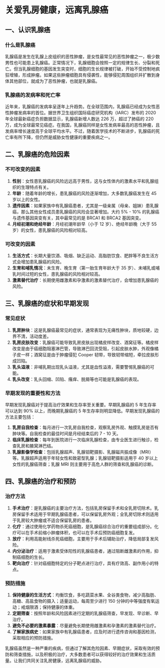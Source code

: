 # 关爱乳房健康，远离乳腺癌

## 一、认识乳腺癌
### 什么是乳腺癌
乳腺癌是发生在乳腺上皮组织的恶性肿瘤，是女性最常见的恶性肿瘤之一，极少数男性也可能患上乳腺癌。正常情况下，乳腺细胞会按照一定的规律生长、分裂和死亡。但当乳腺细胞的基因发生突变时，细胞的生长规律被打破，开始不受控制地疯狂增殖，形成肿瘤。如果这些肿瘤细胞具有侵袭性，能够侵犯周围组织并扩散到身体其他部位，就成为了恶性肿瘤，也就是乳腺癌。

### 乳腺癌的发病率和死亡率
近年来，乳腺癌的发病率呈逐年上升趋势。在全球范围内，乳腺癌已经成为女性恶性肿瘤发病率的首位。据世界卫生组织国际癌症研究机构（IARC）发布的 2020 年全球最新癌症负担数据显示，乳腺癌新增人数达 226 万，超过了肺癌的 220 万，成为全球最常见癌症。在我国，乳腺癌同样是女性发病率最高的恶性肿瘤，且发病率增长速度高于全球平均水平。不过，随着医学技术的不断进步，乳腺癌的死亡率有所下降，但仍然是威胁女性健康的重要疾病之一。

## 二、乳腺癌的危险因素
### 不可改变的因素
1. **性别**：女性患乳腺癌的风险远远高于男性，这与女性体内的激素水平和乳腺组织的生理特点有关。
2. **年龄**：随着年龄的增长，患乳腺癌的风险逐渐增加，大多数乳腺癌发生在 45 岁以上的女性。
3. **遗传因素**：如果家族中有乳腺癌患者，尤其是一级亲属（母亲、姐妹）患乳腺癌，那么其他女性成员患乳腺癌的风险会显著增加。大约 5% - 10% 的乳腺癌与遗传基因突变有关，其中最常见的是 BRCA1 和 BRCA2 基因突变。
4. **月经初潮和绝经年龄**：月经初潮年龄早（小于 12 岁）、绝经年龄晚（大于 55 岁）的女性，患乳腺癌的风险相对较高。

### 可改变的因素
1. **生活方式**：长期大量饮酒、吸烟、缺乏运动、高脂肪饮食、肥胖等不良生活方式会增加患乳腺癌的风险。
2. **生育和哺乳情况**：未生育、晚生育（第一胎生育年龄大于 35 岁）、未哺乳或哺乳时间过短的女性，患乳腺癌的风险相对较高。
3. **激素替代治疗**：长期使用雌激素和孕激素的激素替代治疗，会增加患乳腺癌的风险。

## 三、乳腺癌的症状和早期发现
### 常见症状
1. **乳房肿块**：这是乳腺癌最常见的症状，通常表现为无痛性肿块，质地较硬，边界不清，活动度差。
2. **乳房皮肤改变**：乳腺癌可能导致乳房皮肤出现橘皮样改变、酒窝征等。橘皮样改变是由于癌细胞阻塞淋巴管，导致淋巴回流受阻，引起皮肤水肿，外观像橘子皮一样；酒窝征是由于肿瘤侵犯 Cooper 韧带，导致韧带缩短，牵拉皮肤形成凹陷。
3. **乳头溢液**：非哺乳期出现乳头溢液，尤其是血性溢液，需要警惕乳腺癌的可能。
4. **乳头改变**：乳头回缩、凹陷、瘙痒、脱屑等也可能是乳腺癌的表现。

### 早期发现的重要性和方法
早期发现乳腺癌对于提高治疗效果和生存率至关重要。早期乳腺癌的 5 年生存率可以达到 90% 以上，而晚期乳腺癌的 5 年生存率则明显降低。早期发现乳腺癌的方法主要包括：
1. **乳房自我检查**：每月进行一次乳房自我检查，观察乳房外观、触摸乳房是否有肿块等。自我检查的最佳时间是月经结束后的 7 - 10 天。
2. **临床乳腺检查**：每年到医院进行一次临床乳腺检查，由专业医生进行触诊，检查乳房和腋窝淋巴结。
3. **乳腺影像学检查**：包括乳腺超声、乳腺钼靶摄影、乳腺磁共振成像（MRI）等。乳腺超声适用于年轻女性和致密型乳腺；乳腺钼靶摄影适用于 40 岁以上女性的乳腺癌筛查；乳腺 MRI 则主要用于高危人群的筛查和乳腺癌的诊断。

## 四、乳腺癌的治疗和预防
### 治疗方法
1. **手术治疗**：是乳腺癌的主要治疗方法，包括乳房保留手术和全乳房切除术。乳房保留手术适用于早期乳腺癌患者，可以保留乳房外观；全乳房切除术则适用于乳房较大肿瘤或不适合保留乳房的患者。
2. **化疗**：通过使用化学药物杀死癌细胞，是乳腺癌综合治疗的重要组成部分。化疗可以在手术前缩小肿瘤体积，也可以在手术后预防癌细胞复发。
3. **放疗**：利用高能射线杀死癌细胞，主要用于手术后辅助治疗，降低局部复发风险。
4. **内分泌治疗**：适用于激素受体阳性的乳腺癌患者，通过阻断雌激素的作用，抑制癌细胞的生长。
5. **靶向治疗**：针对癌细胞特定的分子靶点进行治疗，具有疗效高、副作用小的特点。

### 预防措施
1. **保持健康的生活方式**：均衡饮食，多吃蔬菜水果、全谷类食物，减少高脂肪、高糖、高盐食物的摄入；适量运动，每周至少进行 150 分钟的中等强度有氧运动；戒烟限酒；保持健康的体重。
2. **定期筛查**：按照年龄和风险因素进行定期的乳腺癌筛查，早发现、早诊断、早治疗。
3. **避免不必要的激素暴露**：尽量避免长期使用雌激素和孕激素的激素替代治疗。
4. **了解家族病史**：如果家族中有乳腺癌患者，应及时进行遗传咨询和基因检测，采取相应的预防措施。

乳腺癌虽然是一种严重的疾病，但通过了解其危险因素、早期症状，采取有效的预防和筛查措施，以及积极的治疗，大多数患者可以获得较好的治疗效果和生活质量。让我们共同关注乳房健康，远离乳腺癌的威胁。 